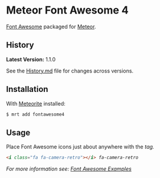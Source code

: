 # Meteor Font Awesome 4

[Font Awesome](http://fortawesome.github.io/Font-Awesome/) packaged for [Meteor](http://meteor.com).

## History

**Latest Version:** 1.1.0

See the [History.md](History.md) file for changes across versions.

## Installation

With [Meteorite](https://github.com/oortcloud/meteorite) installed:

```sh
$ mrt add fontawesome4
```
## Usage

Place Font Awesome icons just about anywhere with the <i> tag.

```HTML
<i class="fa fa-camera-retro"></i> fa-camera-retro
```

For more information see: [Font Awesome Examples](http://fortawesome.github.io/Font-Awesome/examples/)
